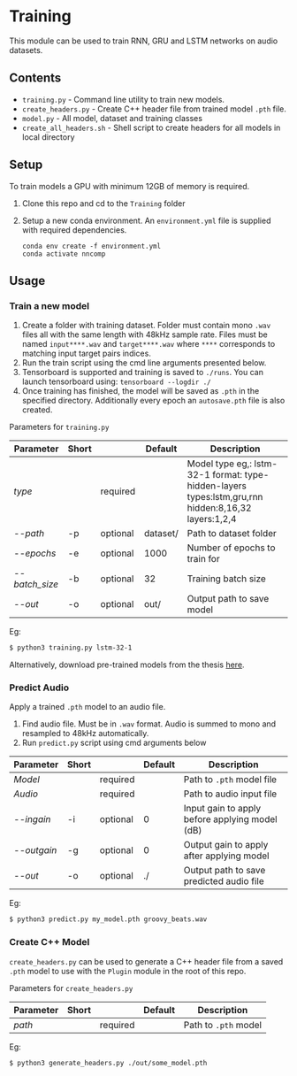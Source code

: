 # Training
This module can be used to train RNN, GRU and LSTM networks on audio datasets.

## Contents
* `training.py` - Command line utility to train new models.
* `create_headers.py` - Create C++ header file from trained model `.pth` file.
* `model.py` - All model, dataset and training classes
* `create_all_headers.sh` - Shell script to create headers for all models in local directory

## Setup
To train models a GPU with minimum 12GB of memory is required.
1. Clone this repo and cd to the `Training` folder
2. Setup a new conda environment. An `environment.yml` file is supplied with required dependencies.

   ```
   conda env create -f environment.yml
   conda activate nncomp
   
   ```

## Usage
### Train a new model
1. Create a folder with training dataset. Folder must contain mono `.wav` files all with the same length with 48kHz sample rate. Files must be named `input****.wav` and `target****.wav` where `****` corresponds to matching input target pairs indices.
2. Run the train script using the cmd line arguments presented below.
3. Tensorboard is supported and training is saved to `./runs`. You can launch tensorboard using: `tensorboard --logdir ./`
4. Once training has finished, the model will be saved as `.pth` in the specified directory. Additionally every epoch an `autosave.pth` file is also created.

Parameters for `training.py`

| Parameter                  | Short |          | Default                   | Description |
| ----------------           | ----- | -------- | ------------------------- | ----------- |
| _type_                     |       | required |                           | Model type eg,: lstm-32-1 format: type-hidden-layers types:lstm,gru,rnn hidden:8,16,32 layers:1,2,4|
| _--path_                   |    -p | optional | dataset/                  | Path to dataset folder |
| _--epochs_                 | -e    | optional | 1000                      | Number of epochs to train for |
| _--batch_size_             | -b    | optional | 32                        | Training batch size |
| _--out_                    | -o    | optional | out/                      | Output path to save model |

Eg:
```bash
$ python3 training.py lstm-32-1
```
Alternatively, download pre-trained models from the thesis [here](https://files.hcloudh.com/s/TBQ8tCK8wmXdoKB).

### Predict Audio
Apply a trained `.pth` model to an audio file.
1. Find audio file. Must be in `.wav` format. Audio is summed to mono and resampled to 48kHz automatically.
2. Run `predict.py` script using cmd arguments below

| Parameter                  | Short |          | Default                   | Description |
| ----------------           | ----- | -------- | ------------------------- | ----------- |
| _Model_                    |       | required |                           | Path to `.pth` model file|
| _Audio_                    |       | required |                           | Path to audio input file|
| _--ingain_                 | -i    | optional | 0                         | Input gain to apply before applying model (dB) |
| _--outgain_                | -g    | optional | 0                         | Output gain to apply after applying model |
| _--out_                    | -o    | optional | ./                        | Output path to save predicted audio file|

Eg:
```bash
$ python3 predict.py my_model.pth groovy_beats.wav
```

### Create C++ Model
`create_headers.py` can be used to generate a C++ header file from a saved `.pth` model to use with the `Plugin` module in the root of this repo. 

Parameters for `create_headers.py`

| Parameter                  | Short |          | Default                   | Description |
| ----------------           | ----- | -------- | ------------------------- | ----------- |
| _path_                     |       | required |                           | Path to `.pth` model |

Eg:
```bash
$ python3 generate_headers.py ./out/some_model.pth
```
